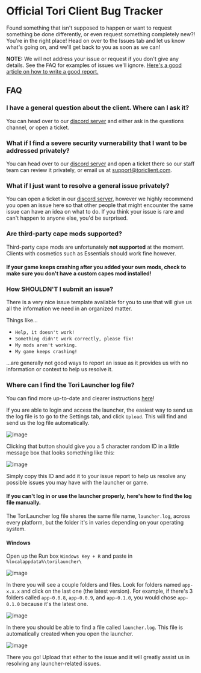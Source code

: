 # Official Tori Client Bug Tracker
Found something that isn't supposed to happen or want to request something be done differently, or even request something completely new?! You're in the right place! Head on over to the Issues tab and let us know what's going on, and we'll get back to you as soon as we can!

**NOTE:** We will not address your issue or request if you don't give any details. See the FAQ for examples of issues we'll ignore. [Here's a good article on how to write a good report.](https://sifterapp.com/blog/2012/08/tips-for-effectively-reporting-bugs-and-issues/)

## FAQ
### I have a general question about the client. Where can I ask it?
You can head over to our [discord server](discord.gg/toriclient) and either ask in the questions channel, or open a ticket.

### What if I find a severe security vurnerability that I want to be addressed privately?
You can head over to our [discord server](discord.gg/toriclient) and open a ticket there so our staff team can review it privately, or email us at support@toriclient.com.

### What if I just want to resolve a general issue privately?
You can open a ticket in our [discord server](discord.gg/toriclient), however we highly recommend you open an issue here so that other people that might encounter the same issue can have an idea on what to do. If you think your issue is rare and can't happen to anyone else, you'd be surprised.

### Are third-party cape mods supported?
Third-party cape mods are unfortunately **not supported** at the moment. Clients with cosmetics such as Essentials should work fine however.
#### If your game keeps crashing after you added your own mods, check to make sure you don't have a custom capes mod installed!

### How SHOULDN'T I submit an issue?
There is a very nice issue template available for you to use that will give us all the information we need in an organized matter.

Things like...
* `Help, it doesn't work!`
* `Something didn't work correctly, please fix!`
* `My mods aren't working.`
* `My game keeps crashing!`

...are generally not good ways to report an issue as it provides us with no information or context to help us resolve it.

### Where can I find the Tori Launcher log file?
You can find more up-to-date and clearer instructions [here](https://help.toriclient.com/books/launcher-guides/page/obtaining-launcher-logs)!

If you are able to login and access the launcher, the easiest way to send us the log file is to go to the Settings tab, and click `Upload`. This will find and send us the log file automatically.

![image](https://github.com/WifiRouterYT/Tori-Client-Bug-Tracker/assets/45213292/afd02e31-008c-4ffe-b2f2-4a78bae5916e)

Clicking that button should give you a 5 character random ID in a little message box that looks something like this:

![image](https://github.com/WifiRouterYT/Tori-Client-Bug-Tracker/assets/45213292/e1b53970-6731-48e2-8c1c-14520f5b5acc)

Simply copy this ID and add it to your issue report to help us resolve any possible issues you may have with the launcher or game.
#### If you can't log in or use the launcher properly, here's how to find the log file manually.
The ToriLauncher log file shares the same file name, `launcher.log`, across every platform, but the folder it's in varies depending on your operating system.
#### Windows
Open up the Run box `Windows Key + R` and paste in `%localappdata%\torilauncher\`

![image](https://github.com/WifiRouterYT/Tori-Client-Bug-Tracker/assets/45213292/f5a995ae-101e-43fd-a619-cebba94eff18)

In there you will see a couple folders and files. Look for folders named `app-x.x.x` and click on the last one (the latest version). For example, if there's 3 folders called `app-0.0.8`, `app-0.0.9`, and `app-0.1.0`, you would chose `app-0.1.0` because it's the latest one.

![image](https://github.com/WifiRouterYT/Tori-Client-Bug-Tracker/assets/45213292/4fcfb1b9-596b-43b1-b4fa-e533853a6a48)

In there you should be able to find a file called `launcher.log`. This file is automatically created when you open the launcher.

![image](https://github.com/WifiRouterYT/Tori-Client-Bug-Tracker/assets/45213292/33b8064e-84cd-4752-8659-b8fa7ead2c4c)

There you go! Upload that either to the issue and it will greatly assist us in resolving any launcher-related issues.

